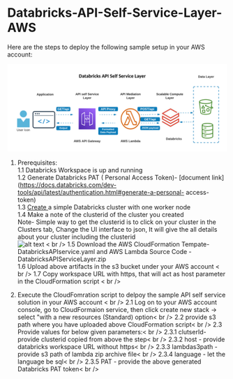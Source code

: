 # Databricks-API-Self-Service-Layer-AWS

Here are the steps to deploy the following sample setup in your AWS account:



![alt text](https://github.com/priyal-c/Databricks-API-Self-Service-Layer-AWS/blob/main/Databricks%20API%20Self%20Service%20Layer.png)

1. Prerequisites: <br />
  1.1 Databricks Workspace is up and running <br />
  1.2 Generate Databricks PAT ( Personal Access Token)- [document link](https://docs.databricks.com/dev-tools/api/latest/authentication.html#generate-a-personal-    access-token) <br />
  1.3 [Create ](https://docs.databricks.com/clusters/create.html#create-a-cluster)a simple Databricks cluster with one worker node <br />
  1.4 Make a note of the clusterid of the cluster you created <br />
     Note- Simple way to get the clusterid is to click on your cluster in the Clusters tab, Change the UI interface to json, It will give the all details about your            cluster including the clusterid <br />
           ![alt text](https://forums.databricks.com/storage/attachments/1028-clusterid.png) < br />
  1.5 Download the AWS CloudFormation Tempate- DatabricksAPIservice.yaml and AWS Lambda Source Code - DatabricksAPIServiceLayer.zip <br />
  1.6 Upload above artifacts in the s3 bucket under your AWS account < br />
  1.7 Copy workspace URL with https, that will act as host parameter in the CloudFormation script < br />

2. Execute the CloudFomration script to delpoy the sample API self service solution in your AWS account < br />
  2.1 Log on to your AWS account console, go to CloudFormaion service, then click create new stack -> select "with a new resources (Standard) option< br />
  2.2 provide s3 path where you have uploaded above CloudFormation script< br />
  2.3 Provide values for below given parameters:< br />
      2.3.1 clutserId- provide clusterid copied from above the step< br />
      2.3.2 host - provide databricks workspace URL without https< br />
      2.3.3 lambdas3path - provide s3 path of lambda zip archive file< br />
      2.3.4 language - let the language be sql< br />
      2.3.5 PAT - provide the above generated Databricks PAT token< br />
      
  
           
           
    
